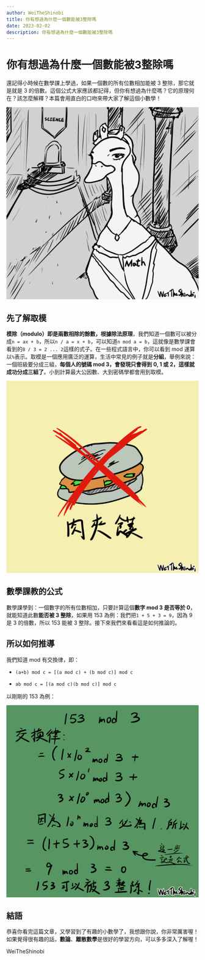 ```yaml
---
author: WeiTheShinobi
title: 你有想過為什麼一個數能被3整除嗎
date: 2023-02-02
description: 你有想過為什麼一個數能被3整除嗎
---
```

# 你有想過為什麼一個數能被3整除嗎

還記得小時候在數學課上學過，如果一個數的所有位數相加能被 3 整除，那它就是就是 3 的倍數。這個公式大家應該都記得，但你有想過為什麼嗎？它的原理何在？該怎麼解釋？本篇會用直白的口吻來帶大家了解這個小數學！

<img src="01.png">

## 先了解取模

**模除（modulo）**即是兩數相除的餘數，根據**除法原理**，我們知道一個數可以被分成`n = ax + b`，所以`n / a = x + b`，可以知道`n mod a = b`，這就像是數學課會看到的`8 / 3 = 2 ... 2`這樣的式子。在一些程式語言中，你可以看到 mod 運算以`%`表示。取模是一個應用廣泛的運算，生活中常見的例子就是**分組**，舉例來說：一個班級要分成三組，**每個人的號碼 mod 3，會發現只會得到 0, 1 或 2，這樣就成功分成三組了**。小到計算最大公因數、大到密碼學都會用到取模。

<img src="03.png">

## 數學課教的公式

數學課學到：一個數字的所有位數相加，只要計算這個**數字 mod 3 是否等於 0**，就能知道此數**能否被 3 整除**，如果用 153 為例：我們把`1 + 5 + 3 = 9`，因為 9 是 3 的倍數，所以 153 能被 3 整除。接下來我們來看看這是如何推論的。

## 所以如何推導

我們知道 mod 有交換律，即：

- `(a+b) mod c = [(a mod c) + (b mod c)] mod c`

- `ab mod c = [(a mod c)(b mod c)] mod c`

以剛剛的 153 為例：

<img src="02.png">

## 結語

恭喜你看完這篇文章，又學習到了有趣的小數學了，我想跟你說，你非常厲害喔！如果覺得很有趣的話，**數論**、**離散數學**是很好的學習方向，可以多多深入了解喔！

WeiTheShinobi